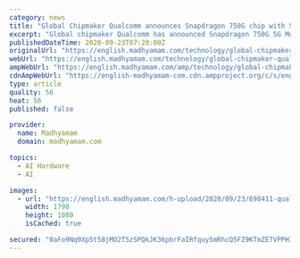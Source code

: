 ```yaml
---
category: news
title: "Global Chipmaker Qualcomm announces Snapdragon 750G chip with 5G connectivity"
excerpt: "Global chipmaker Qualcomm has announced Snapdragon 750G 5G Mobile Platform that enables global 5G connectivity with HDR gaming and on-device AI.Snapdragon 750G offers"
publishedDateTime: 2020-09-23T07:20:00Z
originalUrl: "https://english.madhyamam.com/technology/global-chipmaker-qualcomm-announces-snapdragon-750g-chip-with-5g-connectivity-574863"
webUrl: "https://english.madhyamam.com/technology/global-chipmaker-qualcomm-announces-snapdragon-750g-chip-with-5g-connectivity-574863"
ampWebUrl: "https://english.madhyamam.com/amp/technology/global-chipmaker-qualcomm-announces-snapdragon-750g-chip-with-5g-connectivity-574863"
cdnAmpWebUrl: "https://english-madhyamam-com.cdn.ampproject.org/c/s/english.madhyamam.com/amp/technology/global-chipmaker-qualcomm-announces-snapdragon-750g-chip-with-5g-connectivity-574863"
type: article
quality: 56
heat: 56
published: false

provider:
  name: Madhyamam
  domain: madhyamam.com

topics:
  - AI Hardware
  - AI

images:
  - url: "https://english.madhyamam.com/h-upload/2020/09/23/698411-qualcomm-hq-5-web.jpg"
    width: 1798
    height: 1080
    isCached: true

secured: "0aFo9Nq0Xp5t58jMO2T5zSPQkJK36pbrFaIRfquy5mRhcQ5FZ9KTmZETVPPHIsBbzTprS20LGw3o3BCSf3LXoAxsmdGITUPBE44gw7W4iuvIg/BjWHQQUW5JPNbyqnQQUDWJKWLzNELbIi9DkzGafCT2hlqH1FrZR1WzN8SxDFgslqGtz+OrekRZvwmBOJxJRAGNY1vYgh6CVlG3sVi0Eoa4vN8lPlRnALTe3yRdYAK9yvKzk90X1Tn+DpPf5wC+FrD/XLp1Rw0ciNK5vREEZeuaiWTw79Qvo2rT3POn365ulxl+HW2eanwdS4b0Tr7fVP5bzErJqRO6H4wQGJxRhxmSAZ2UWMP1fqxJ4IcE6KA=;9dXTdIcFocqNtEV43ed86w=="
---
```


